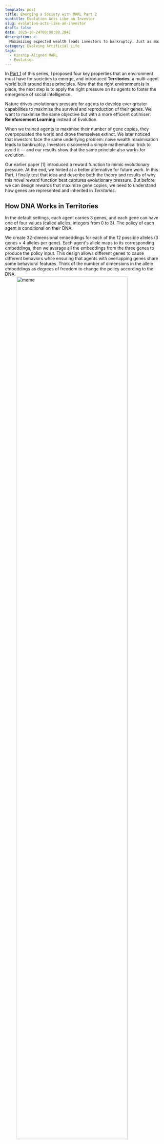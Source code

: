 ```yaml
---
template: post
title: Emerging a Society with MARL Part 2
subtitle: Evolution Acts Like an Investor
slug: evolution-acts-like-an-investor
draft: false
date: 2025-10-24T00:00:00.284Z
description: >-
  Maximizing expected wealth leads investors to bankruptcy. Just as maximizing expected genes copies leads species to extinction. Investors found a neat solution to this problem, our results show that the same trick works for Evolution.
category: Evolving Artificial Life
tags:
  - Kinship-Aligned MARL
  - Evolution
---
```


<style>

p {
 margin-block-end: 0em !important;
}
latexcenter:first-child{
  font: normal 2em KaTeX_Main,Times New Roman,serif;
  line-height: 1.5;
}
</style>

In [Part 1](/the-key-properties-to-reproduce-society-with-marl.html) of this series, I proposed four key properties that an environment must have for societies to emerge, and introduced **Territories**, a multi-agent world built around those principles. Now that the right environment is in place, the next step is to apply the right pressure on its agents to foster the emergence of social intelligence.

Nature drives evolutionary pressure for agents to develop ever greater capabilities to maximise the survival and reproduction of their genes. We want to maximise the same objective but with a more efficient optimiser: **Reinforcement Learning** instead of Evolution.

When we trained agents to maximise their number of gene copies, they overpopulated the world and drove themselves extinct. We later noticed that investors face the same underlying problem: naïve wealth maximisation leads to bankruptcy. Investors discovered a simple mathematical trick to avoid it — and our results show that the same principle also works for evolution.

Our earlier paper [1] introduced a reward function to mimic evolutionary pressure. At the end, we hinted at a better alternative for future work. In this Part, I finally test that idea and describe both the theory and results of why this novel reward function best captures evolutionary pressure. But before we can design rewards that maximize gene copies, we need to understand how genes are represented and inherited in _Territories_.

## How DNA Works in Territories

In the default settings, each agent carries 3 genes, and each gene can have one of four values (called alleles, integers from 0 to 3). The policy of each agent is conditional on their DNA.

We create 32-dimensional embeddings for each of the 12 possible alleles (3 genes × 4 alleles per gene). Each agent's allele maps to its corresponding embeddings, then we average all the embeddings from the three genes to produce the policy input. This design allows different genes to cause different behaviors while ensuring that agents with overlapping genes share some behavioral features. Think of the number of dimensions in the allele embeddings as degrees of freedom to change the policy according to the DNA.

<img src="static/img/kinship_marl_part_2/genetics.png" alt="meme" style="width:85%;margin:auto;display:block;"/>

The agents can see their relative kinship with other visible agents and observe their DNA as one-hot encoded vectors. This allows agents to distinguish between potentially cooperative and non-cooperative policies, regardless of kinship. In our visualization, we represent the first gene with different skin colors, the second with different hair colors, and the third with different outfits.

When two agents reproduce, each gene of the child is randomly selected from one of the parents. These genetic parameters (number of genes, alleles per gene) are configurable and will be adjusted for different experiments.

## The Evolutionary Reward Function

The challenge of maximizing gene copies shares a surprising parallel with wealth maximization in finance. In both cases, outcomes compound over time; more money generates additional money, just as more relatives carrying your genes generate more gene copies. Critically, both require avoiding catastrophic failure: bankruptcy for investors, extinction for species.

### How to Maximise Wealth with the Kelly Criterion

Consider an investor facing a sequence of binary bets with probability p of doubling their stake and probability 1-p of losing it entirely. A naive objective would be to maximize the expected wealth after N bets. If p > 0.5, this objective is achieved by the investor betting its entire wealth at every bet:

$$\mathbb{E}[W_N] = W_0(2p)^N$$

However, this strategy leads almost certainly to ruin:

$$\text{risk of bankruptcy} = 1 - p^N$$

For any long horizon, this risk approaches 100%. The problem is that expected value doesn’t represent typical outcomes; it’s dominated by an extremely rare event where all bets succeed, while the median outcome is bankruptcy.

The solution, well-established in finance, is to maximize the expected logarithm of wealth instead. This formulation prioritises the avoidance of bankruptcy above everything else since log(0) = -∞. As Warren Buffett says, the first rule of investing is: **don’t lose money**, and the second rule is to never forget the first rule. Only once you have strategies that can safely avoid bankruptcy, you can start maximising growth.

Maximising the logarithm of wealth gives rise to the Kelly Criterion — a provably optimal strategy for long-term wealth growth in the super simple scenario of sequential binary bets with known odds. In practice, we approximate the infinite penalty with a very large negative value to avoid breaking the learning algorithm.

### From Wealth to Gene Copies

Evolution operates on the same principle. Our agents seek to maximize copies of their genes across the population. We define gene copy count at time $t$ for agent $i$ as:

$$c_t^i=\sum_{j \in \mathbb{A}_t}{k(i,j)}$$

where $k(i,j)$ represents the kinship (number of shared genes) between agents $i$ and $j$, summed over all living agents at time $t$.

The most straightforward evolutionary reward would assign 0 everywhere except $c^i_N$ (or $\log(c^i_N)$) at episode termination. But this creates two critical problems:

1. **Sparse rewards** provide minimal learning signal during training
2. **Finite episodes** conflict with our goal of infinite-horizon learning

### From Terminal to Dense Rewards

We can transform these terminal rewards into dense, infinite-horizon compatible rewards by rewriting them as sums of step-by-step changes:

**Linear reward (maximizing estimated gene copies):**

$$
\begin{align*}
c_N^i &= c_0^i + \sum_{t=1}^N \big(c_t^i - c_{t-1}^i\big), \\[6pt]
\max_{\pi}~\mathbb{E}\!\big[c_N^i\big]
&= \max_{\pi}~\mathbb{E}\!\Big[\sum_{t=1}^N \big(c_t^i - c_{t-1}^i\big)\Big]
= \max_{\pi}~\mathbb{E}\!\Big[\sum_{t=1}^N r_t^i\Big], \\[6pt]
\text{where}\quad r_t^i &= c_t^i - c_{t-1}^i.
\end{align*}
$$

**Logarithmic reward (Kelly-inspired):**

$$
\begin{align*}
c_N^i &= c_0^i \prod_{t=1}^N \frac{c_t^i}{c_{t-1}^i}, \\[6pt]
\max_{\pi}~\mathbb{E}\!\big[\log(c_N^i)\big]
&= \max_{\pi}~\mathbb{E}\!\Big[\sum_{t=1}^N \log\!\left(\frac{c_t^i}{c_{t-1}^i}\right)\Big]
= \max_{\pi}~\mathbb{E}\!\Big[\sum_{t=1}^N r_t^i\Big], \\[6pt]
\text{where}\quad r_t^i &= \log\!\left(\frac{c_t^i}{c_{t-1}^i}\right).
\end{align*}
$$

Both formulations provide dense learning signals and work even when $N$ goes to infinity.

The logarithm creates loss aversion — it penalizes losses more than it rewards equivalent gains. With 4 gene copies in the gene pool:

- Losing 1 copy (4 → 3): $\log(\frac{3}{4}) \approx -0.288$
- Gaining 1 copy (4 → 5): $\log(\frac{5}{4}) \approx +0.223$

A 50-50 gamble between these outcomes yields negative expected reward (-0.032), even though the expected gene change is neutral. This asymmetry scales: a 25% loss always hurts more than a 25% gain helps.

The Kelly-inspired reward is theoretically optimal for sequential binary bets with known odds. However, we need to test how it behaves for gene copy maximisation in the complex world of _Territories_.

We'll do this just after the next section where we explore the **family value function**.

## The Family Value Function

Each agent estimates the value of a given state using only its local observation. However, the agent is rewarded according to what happens to its entire family! If this were the whole story, we’d be in deep trouble.

Imagine an agent that’s done everything right. Around it lies abundance: stored food, summer time and cooperative neighbors. It sees a bright future for its family, and therefore estimates a high value. Yet, in some distant place beyond its vision, its relatives are starving and dying. The agent begins receiving less reward than expected, assumes it's at fault, and mistakenly adjusts its policy!

Taking the blame (or credit) for outcomes unrelated to one’s actions is a terrible way to learn. To solve this the agent needs to either 1) observe the **global** state of its family, 2) intelligently aggregate the local value estimates of all its family members. This is the classic credit assignment problem in multi-agent reinforcement learning (MARL).

**The traditional solution**: In team-based MARL (e.g., Dota [2] or Starcraft [3]), each team uses one large neural network that observes all teammates. This network has separate heads for the policy and value function. A centralized value function that sees everything is the easiest way to solve multi-agent credit assignment.

This is completely legitimate! The value function only helps us optimize — we want the best value function possible to efficiently train evolutionarily fit policies. The _policy_, on the other hand, must be realistic: we use policies to test hypotheses about real agents with limited knowledge.

**Why this doesn't work for kinship-aligned MARL**:

1. **Policies can't receive observations from other agents**. In kinship-aligned MARL each agent can potentially compete with any other agent. For example, in the limit when there are only enough resources for one agent to survive everyone is competing against each other. We don’t want an agent’s policy receiving observations from potential competitors.

2. **Each agent has a unique value function**. Each agent optimizes for their unique genes, not a shared team reward. Therefore, each needs their own value function.

We could still build a centralized value function with one output per agent, but this would be computationally expensive — especially since we couldn't share weights between the value network and policy network.

**The solution: Evolutionary Value-Decomposition Network (E-VDN)** [1].

Thankfully, there's a better approach. Each agent's value function is unique, but it's correlated with relatives' value functions proportionally to their kinship. We can estimate the **family value function** ($V$) by aggregating the local (and noisy) value ($\tilde{V}$) estimates of each agent in the following way:

$$
V^i(s^1, \ldots, s^{|\mathbb{A}_t|}) \approx \frac{1}{c_t^i}\sum_{j \in \mathbb{A}_t}{k(i, j)\overset{\sim}{V}^j(s^j_t)}
$$

**Training**: We train each individual value $\tilde{V}$ so that the family value function satisfies the Bellman equation.

$$
V^i(s) = \mathbb{E}_{a \sim \pi, s' \sim P(\cdot|s,a)}\left[r(s, a, s') + \gamma V^i(s')\right]
$$

**Value beyond death:** If agent $i$ dies transitioning from state $s$ to $s'$, we still estimate its family value function for the next state using its remaining relatives. Only when an entire family goes extinct, we set its family value function to zero. This incentivizes agents to care about their genes' future beyond their own lifetime.

In simple terms, the agent is incentivised to:

1. **Survive and replicate**
2. **Help its family** survive and replicate
3. **Ensure that when it dies, its family is in a good position to carry on** surviving and replicating

In our previous work [1], we showed this works empirically: old and infertile agents learned to sacrifice themselves for the good of their family.

**Toy example**: To illustrate how E-VDN reduces estimation error compared to individual noisy estimates, consider this simple numerical example:

```python
num_agents = 20
num_genes = 3
num_alleles = 4
num_future_agents = 50

# The DNA for each agent in current step (num_agents, num_genes)
dnas = np.random.randint(0, num_alleles, (num_agents, num_genes))

# The normalized kinship matrix (num_agents, num_agents)
# Note k(i, i) = 1. k(i, j) = k(j, i)
kinship_matrix = (dnas[:, None, :] == dnas[None, :, :]).sum(axis=-1) / num_genes
# The number of gene copies each agent has in the gene pool (num_agents,)
c = kinship_matrix.sum(axis=1) * num_genes

# Reproduce some agents asexually to simulate the future population
reproduced = np.random.choice(num_agents, size=num_future_agents)
future_dnas = dnas[reproduced]  # shape (num_future_agents, n_genes)

# The number of gene copies each CURRENT agent will have in the FUTURE
# (num_agents,)
c_future = (dnas[:, None, :] == future_dnas[None, :, :]).sum(axis=-1).sum(axis=1)

# The growth delta c_future - c
# This is the ground truth, an ideal value function would predict this value
delta_c = c_future - c # (num_agents,)

# We simulate noisy estimates of delta_c as the local value estimate of each agent.
# The noise is due to their lack of global information.
local_values = np.random.normal(loc=delta_c, scale=np.abs(delta_c) * 0.5)

# Make the kinship-weighted aggregation (aka E-VDN)
e_vdn_estimate = kinship_matrix.dot(local_values) / kinship_matrix.sum(axis=1)

local_mse = np.mean((local_values - delta_c) ** 2)
e_vdn_mse = np.mean((e_vdn_estimate - delta_c) ** 2)

print(f"Local MeanSquaredError: {local_mse}")
print(f"E-VDN MeanSquaredError: {e_vdn_mse}")
> Local MeanSquaredError: 269.9550627937862
> E-VDN MeanSquaredError: 47.37662428672761
```

The toy example shows how kinship-weighted aggregation substantially reduces estimation error. With this value function problem solved, we can train agents to maximize evolutionary fitness!

**A further improvement: Gene-Centric Value Aggregation (GCVA)**

While writing this post, I realized E-VDN could be improved further. Instead of aggregating from each agent's perspective, we can aggregate from each gene's perspective — estimating the value function for each allele separately, then combining them. I call this Gene-Centric Value Aggregation (GCVA).

Since both approaches solve the core credit assignment problem, I've moved the GCVA details to the appendix. So now, we can go straight to the experiments!

## Experiment Setup and Results

**Environment configuration:**

- Episodes begin just before the optimal harvest season
- 4 pairs of agents, where agents within each pair share identical DNA and spawn close together (to facilitate reproduction)
- Episodes reset around step ~500, but agents experience them as infinite-horizon (we never zero the value function at episode boundaries). This reset strategy ensures agents see the initial conditions multiple times.
- Environment code available [here](https://github.com/jpiabrantes/territories/tree/2nd_blogpost).

**Policy architecture:**

Our policy is similar to the one used in Neural MMO [4]: convolutional layers for visual features, dense layers for scalars, and an LSTM for temporal integration (code [here](https://github.com/PufferAI/PufferLib/blob/2755f6331a12028cb3b2774a16f5253b32b4d228/pufferlib/ocean/torch.py#L59)).

**Experimental conditions:**
The figure below shows four training runs comparing:

- **Reward functions:** Naive growth delta (blue) vs. Kelly-inspired logarithmic reward (green)
- **Value aggregation:** E-VDN (solid lines) vs. GCVA (dashed lines)

<img src="static/img/kinship_marl_part_2/results.jpeg" alt="results" style="width:100%;margin:auto;display:block;"/>

**Results:** When maximizing the naive reward (blue lines), agents reproduce too aggressively — birth rates and peak populations spike early in training. Their large families quickly deplete food stores, leading to extinction before the second harvest season arrives. As a result, episode length struggles to exceed 200 steps.

In contrast the Kelly-inspired reward (green lines) first focuses agents on learning how to survive. The graphs show that only after the episode length reaches its maximum the agents start to increase the amount of food they store to sustain larger populations. This approach successfully teach the agents how to grow their population in a safe way that avoids extinction.

We don’t see any major difference between E-VDN and GCVA. Although it does seem like GCVA slightly increases the reward obtained in both cases: 1) with the naive reward it achieves a slightly higher birth rate and peak population, and in 2) with the Kelly reward life expectancy is increased at the expense of a lower peak population. It's encouraging to see that both algorithms work well, but to distinguish their performance we would need a more careful experiment and multiple independent training runs.

## Conclusion

In this experiment, **population control was forced to emerge** because there were **no hardcoded property rights**. The food had to be stored in a physical location and could be exhausted by other agents if the population grew too large. In our old environment [1], the naive reward worked fine because resources gathered by one agent were _magically owned_ by that agent. This contrast is encouraging as it strengthens our hypothesis that **_Territories_ can lead to the emergence of more interesting social behaviours**.

Like anything that compounds, **the best strategy for growing gene copies is to avoid loss first, then pursue safe growth**.

The Warren Buffett of Evolution would say: Rule #1 is don't lose family members. Rule #2 is never forget Rule #1.

---

## Citing this work

If you use the Kelly-inspired evolutionary reward or the Gene-Centric Value Aggregation (GCVA) method in your research, please cite:

```
@misc{abrantes2025evolution_investor,
   author = {Abrantes, João P.},
   title = {Emerging a Society with MARL Part 2: Evolution Acts Like an Investor},
   year = {2025},
   month = {October},
   url = {https://abranti.com/evolution-acts-like-an-investor.html},
   note = {Blog post}
}
```

For the original E-VDN method and kinship-aligned MARL framework, please also cite our earlier work [1].

## Acknowledgements

I would like to thank Arnaldo Abrantes for reading and improving an early version of this post.

All errors, omissions and imprecisions remain my own.

## Appendix: Gene-Centred Value Aggregation

GCVA works in the following way:

1. Each agent estimates a local value function that corresponds to the expected increase of its gene copies in the gene pool (or to the log of its growth rate).
2. This expected growth is mapped to each gene of the agent. Since growth compounds, each agent believes that genes that are shared with more agents will proportionally lead to higher changes in total gene counts.
3. In this way, every agent has estimated the growth of each of its genes — we then average all these estimates to get a good estimate of the growth of each gene.
4. Finally we obtain the total growth of each agent gene by summing all of its corresponding gene growth estimates.

We can adapt the toy example shown above to compute this:

```python
# [... previous code here ...]
# How many agents carry each allele (num_genes, num_alleles)
num_carriers = np.zeros((num_genes, num_alleles))
for a in range(num_agents):
    for g in range(num_genes):
        num_carriers[g, dnas[a, g]] += 1

# Aggregate all the estimates for allele values
allele_value_aggregation = np.zeros((num_genes, num_alleles))
for a in range(num_agents):
    c_a = kinship_matrix[a, :].sum() * num_genes
    for g in range(num_genes):
        allele_value_aggregation[g, dnas[a, g]] += (num_carriers[g, dnas[a, g]] * local_values[a]) / c_a
non_zero_carriers = num_carriers > 0
allele_value_aggregation[non_zero_carriers] /= num_carriers[non_zero_carriers]

# Estimate the value for each agent by summing the gene values
gcva_estimate = np.zeros(num_agents)
for a in range(num_agents):
    for g in range(num_genes):
        gcva_estimate[a] += allele_value_aggregation[g, dnas[a, g]]

gcva_mse = np.mean((gcva_estimate - delta_c) ** 2)

print(f"Local MeanSquaredError: {local_mse}")
print(f"E-VDN MeanSquaredError: {e_vdn_mse}")
print(f"GCVA MeanSquaredError: {gcva_mse}")
> Local MeanSquaredError: 269.9550627937862
> E-VDN MeanSquaredError: 47.37662428672761
> GCVA MeanSquaredError: 23.432493888625977
```

Note that the way we generated new agents is important:

```python
# Reproduce some agents asexually to simulate the future population
reproduced = np.random.choice(num_agents, size=num_future_agents)
future_dnas = dnas[reproduced]  # shape (num_future_agents, n_genes)
```

We generate new agents from the DNAs of previous agents. Therefore, the assumption that gene copies compound is correct. If we had generated the `future_dnas` uniformly random, like this:

```python
future_dnas = np.random.randint(0, num_alleles, (num_future_agents, num_genes))
```

Then the previous assumption wouldn’t work, and we would need to adapt GCVA. However, in our environment new DNAs are always created from old DNAs.

Adapting this code to handle the logarithm of the growth rate, or estimating the value of dead agents is tricky but a fun exercise! I will eventually share the solution :)

## Citations

[1] Abrantes, João P., Arnaldo J. Abrantes, and Frans A. Oliehoek. "Mimicking evolution with reinforcement learning." arXiv preprint arXiv:2004.00048 (2020).

[2] Berner, Christopher, et al. "Dota 2 with large scale deep reinforcement learning." arXiv preprint arXiv:1912.06680 (2019).

[3] Vinyals, Oriol, et al. "Grandmaster level in StarCraft II using multi-agent reinforcement learning." nature 575.7782 (2019): 350-354.

[4] Suarez, Joseph, et al. "Neural MMO 2.0: a massively multi-task addition to massively multi-agent learning." Advances in Neural Information Processing Systems 36 (2023): 50094-50104.
